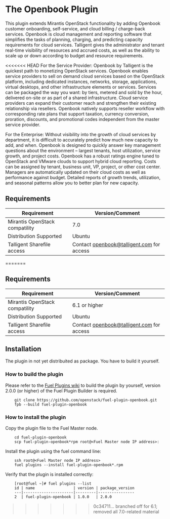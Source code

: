 # The Openbook Plugin

This plugin extends Mirantis OpenStack functionality by adding Openbook customer
onboarding, self-service, and cloud billing / charge-back services. Openbook is cloud
management and reporting software that simplifies the tasks of planning, charging,
and predicting capacity requirements for cloud services.  Talligent gives the
administrator and tenant real-time visibility of resources and accrued costs, as well
as the ability to scale up or down according to budget and resource requirements.

<<<<<<< HEAD
For the Service Provider:  Openbook by Talligent is the quickest path to monetizing
OpenStack services.  Openbook enables service providers to sell on demand cloud services
based on the OpenStack platform, including dedicated instances, networks, storage,
applications, virtual desktops, and other infrastructure elements or services.  Services
can be packaged the way you want:  by tiers, metered and sold by the hour, delivered
on-site or as part of a shared infrastructure. Cloud service providers can expand their
customer reach and strengthen their existing relationship via resellers. Openbook natively
supports reseller workflow with corresponding rate plans that support taxation, currency
conversion, proration, discounts, and promotional codes independent from the master
service provider.

For the Enterprise: Without visibility into the growth of cloud services by department,
it is difficult to accurately predict how much new capacity to add, and when.  Openbook
is designed to quickly answer key management questions about the environment – largest
tenants, host utilization, service growth, and project costs.  Openbook has a robust
ratings engine tuned to OpenStack and VMware clouds to support hybrid cloud reporting.
Costs can be assigned by tenant, business unit, VP, project, or other cost center.
Managers are automatically updated on their cloud costs as well as performance against
budget.  Detailed reports of growth trends, utilization, and seasonal patterns allow
you to better plan for new capacity.

## Requirements
| Requirement                      | Version/Comment                           |
|----------------------------------|-------------------------------------------|
| Mirantis OpenStack compatility   | 7.0                                       |
| Distribution Supported           | Ubuntu                                    |
| Talligent Sharefile access       | Contact openbook@talligent.com for access |
=======
## Requirements

| Requirement                      | Version/Comment                           |
|----------------------------------|-------------------------------------------|
| Mirantis OpenStack compatility   | 6.1 or higher                             |
| Distribution Supported           | Ubuntu                                    |
| Talligent Sharefile access       | Contact openbook@talligent.com for access |

## Installation

The plugin in not yet distribuited as package.  You have to build it
yourself.

### How to build the plugin

Please refer to the [Fuel Plugins wiki](https://wiki.openstack.org/wiki/Fuel/Plugins)
to build the plugin by yourself, version 2.0.0 (or higher) of the Fuel Plugin Builder
is required.

```
    git clone https://github.com/openstack/fuel-plugin-openbook.git
    fpb --build fuel-plugin-openbook
```

### How to install the plugin

Copy the plugin file to the Fuel Master node.

```
    cd fuel-plugin-openbook
    scp fuel-plugin-openbook*rpm root@<Fuel Master node IP address>:
```

Install the plugin using the fuel command line:

```
    ssh root@<Fuel Master node IP address>
    fuel plugins --install fuel-plugin-openbook*.rpm
```

Verify that the plugin is installed correctly:

```
    [root@fuel ~]# fuel plugins --list
    id | name                 | version | package_version
    ---|----------------------|---------|----------------
    2  | fuel-plugin-openbook | 1.0.0   | 2.0.0          
```
>>>>>>> 0c34711... branched off for 6.1; removed all 7.0-related material
